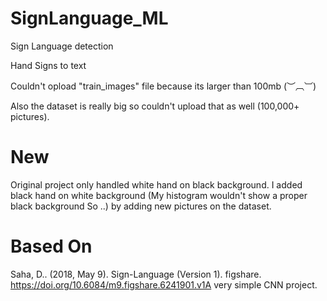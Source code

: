 # SignLanguage_ML

Sign Language detection

Hand Signs to text

Couldn't opload "train_images" file because its larger than 100mb (︶︹︺)

Also the dataset is really big so couldn't upload that as well (100,000+ pictures).

# New

Original project only handled white hand on black background. I added black hand on white background (My histogram wouldn't show a proper black background So ..) by adding new pictures on the dataset.

# Based On
Saha, D.. (2018, May 9). Sign-Language (Version 1). figshare. https://doi.org/10.6084/m9.figshare.6241901.v1A very simple CNN project.
